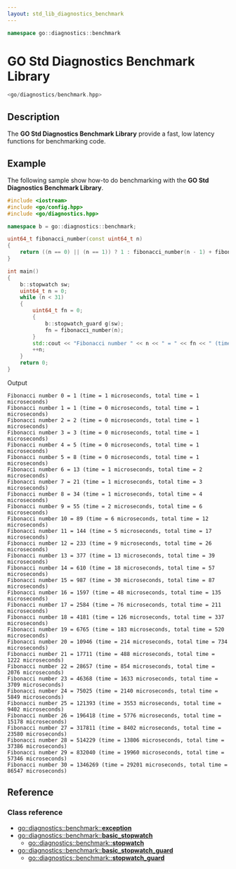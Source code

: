 ```yaml
---
layout: std_lib_diagnostics_benchmark
---
```


```c++
namespace go::diagnostics::benchmark
```

# GO Std Diagnostics Benchmark Library

```c++
<go/diagnostics/benchmark.hpp>
```

## Description

The **GO Std Diagnostics Benchmark Library** provide a fast, low latency
functions for benchmarking code.

## Example

The following sample show how-to do benchmarking with the
**GO Std Diagnostics Benchmark Library**.

```c++
#include <iostream>
#include <go/config.hpp>
#include <go/diagnostics.hpp>

namespace b = go::diagnostics::benchmark;

uint64_t fibonacci_number(const uint64_t n)
{
    return ((n == 0) || (n == 1)) ? 1 : fibonacci_number(n - 1) + fibonacci_number(n - 2);
}

int main()
{
    b::stopwatch sw;
    uint64_t n = 0;
    while (n < 31)
    {
        uint64_t fn = 0;
        {
            b::stopwatch_guard g(sw);
            fn = fibonacci_number(n);
        }
        std::cout << "Fibonacci number " << n << " = " << fn << " (time = " << sw.last_duration().count() << " microseconds, total time = " << sw.total_duration().count() << " microseconds)" << std::endl;
        ++n;
    }
    return 0;
}
```

Output

```
Fibonacci number 0 = 1 (time = 1 microseconds, total time = 1 microseconds)
Fibonacci number 1 = 1 (time = 0 microseconds, total time = 1 microseconds)
Fibonacci number 2 = 2 (time = 0 microseconds, total time = 1 microseconds)
Fibonacci number 3 = 3 (time = 0 microseconds, total time = 1 microseconds)
Fibonacci number 4 = 5 (time = 0 microseconds, total time = 1 microseconds)
Fibonacci number 5 = 8 (time = 0 microseconds, total time = 1 microseconds)
Fibonacci number 6 = 13 (time = 1 microseconds, total time = 2 microseconds)
Fibonacci number 7 = 21 (time = 1 microseconds, total time = 3 microseconds)
Fibonacci number 8 = 34 (time = 1 microseconds, total time = 4 microseconds)
Fibonacci number 9 = 55 (time = 2 microseconds, total time = 6 microseconds)
Fibonacci number 10 = 89 (time = 6 microseconds, total time = 12 microseconds)
Fibonacci number 11 = 144 (time = 5 microseconds, total time = 17 microseconds)
Fibonacci number 12 = 233 (time = 9 microseconds, total time = 26 microseconds)
Fibonacci number 13 = 377 (time = 13 microseconds, total time = 39 microseconds)
Fibonacci number 14 = 610 (time = 18 microseconds, total time = 57 microseconds)
Fibonacci number 15 = 987 (time = 30 microseconds, total time = 87 microseconds)
Fibonacci number 16 = 1597 (time = 48 microseconds, total time = 135 microseconds)
Fibonacci number 17 = 2584 (time = 76 microseconds, total time = 211 microseconds)
Fibonacci number 18 = 4181 (time = 126 microseconds, total time = 337 microseconds)
Fibonacci number 19 = 6765 (time = 183 microseconds, total time = 520 microseconds)
Fibonacci number 20 = 10946 (time = 214 microseconds, total time = 734 microseconds)
Fibonacci number 21 = 17711 (time = 488 microseconds, total time = 1222 microseconds)
Fibonacci number 22 = 28657 (time = 854 microseconds, total time = 2076 microseconds)
Fibonacci number 23 = 46368 (time = 1633 microseconds, total time = 3709 microseconds)
Fibonacci number 24 = 75025 (time = 2140 microseconds, total time = 5849 microseconds)
Fibonacci number 25 = 121393 (time = 3553 microseconds, total time = 9402 microseconds)
Fibonacci number 26 = 196418 (time = 5776 microseconds, total time = 15178 microseconds)
Fibonacci number 27 = 317811 (time = 8402 microseconds, total time = 23580 microseconds)
Fibonacci number 28 = 514229 (time = 13806 microseconds, total time = 37386 microseconds)
Fibonacci number 29 = 832040 (time = 19960 microseconds, total time = 57346 microseconds)
Fibonacci number 30 = 1346269 (time = 29201 microseconds, total time = 86547 microseconds)
```

## Reference

### Class reference

* [go\::diagnostics\::benchmark\::**exception**](./class_exception.html)
* [go\::diagnostics\::benchmark\::**basic_stopwatch**](./class_template_basic_stopwatch.html)
  * [go\::diagnostics\::benchmark\::**stopwatch**](./class_template_basic_stopwatch.html)
* [go\::diagnostics\::benchmark\::**basic_stopwatch_guard**](./class_template_basic_stopwatch_guard.html)
  * [go\::diagnostics\::benchmark\::**stopwatch_guard**](./class_template_basic_stopwatch_guard.html)
